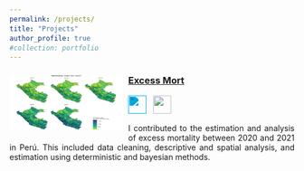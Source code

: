 ```yaml
---
permalink: /projects/
title: "Projects"
author_profile: true
#collection: portfolio
---
```


<!--The **collaborative** project aims to estimate excess mortality between 2020 and 2021 in Perú. It includes data cleaning, descriptive and spatial analysis, and estimation using deterministic and bayesian methods.



<!-- User Project #1: Personal Résumé Website -->
<div class="user-projects">
  <div class="images-right" style="float: left; margin-right: 10px;">
    <picture>
      <img alt="Excess Mort" src="/images/map_men_2017_2021.jpg" width="200px" height="100px">
    </picture>
  </div>
  <div class="contents" style="text-align: left;">
    <h3><a href="https://github.com/healthinnovation/Excess_Mort">Excess Mort</a></h3>
    <div>
      <img
        height="32"
        width="32"
        src="https://unpkg.com/simple-icons@5.0.0/icons/rstudio.svg"
        style="filter: invert(73%) sepia(74%) saturate(1552%) hue-rotate(169deg) brightness(109%) contrast(97%)"
      />
      &nbsp;
      <img height="32" width="32" src="https://unpkg.com/simple-icons@3.4.0/icons/github.svg" />
    </div>
    <p style="text-align: justify;">
        I contributed to the estimation and analysis of excess mortality between 2020 and 2021 in Perú. This included data cleaning, descriptive and spatial analysis, and estimation using deterministic and bayesian methods.
    </p>
  </div>
</div>
